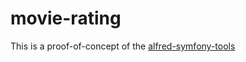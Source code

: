 # movie-rating

This is a proof-of-concept of the [alfred-symfony-tools](https://github.com/dpeuscher/alfred-symfony-tools)